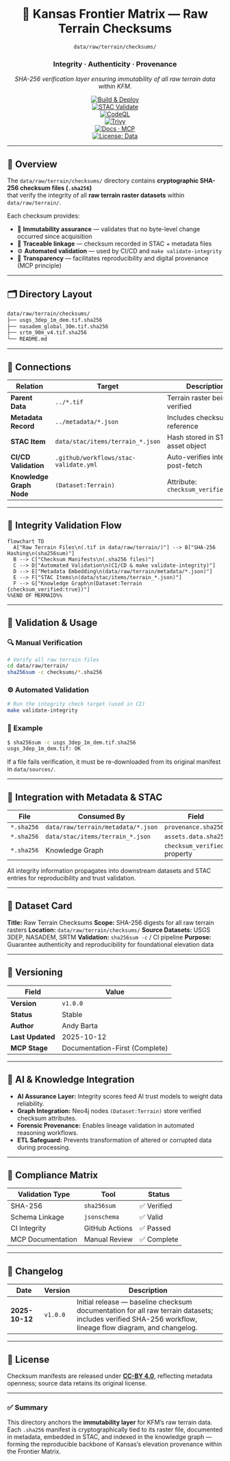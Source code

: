 <div align="center">

# 🧾 Kansas Frontier Matrix — Raw Terrain Checksums  
`data/raw/terrain/checksums/`

### **Integrity · Authenticity · Provenance**  
*SHA-256 verification layer ensuring immutability of all raw terrain data within KFM.*

[![Build & Deploy](https://github.com/bartytime4life/Kansas-Frontier-Matrix/actions/workflows/site.yml/badge.svg)](../../../../.github/workflows/site.yml)  
[![STAC Validate](https://img.shields.io/badge/STAC-validate-teal)](../../../../.github/workflows/stac-validate.yml)  
[![CodeQL](https://github.com/bartytime4life/Kansas-Frontier-Matrix/actions/workflows/codeql.yml/badge.svg)](../../../../.github/workflows/codeql.yml)  
[![Trivy](https://github.com/bartytime4life/Kansas-Frontier-Matrix/actions/workflows/trivy.yml/badge.svg)](../../../../.github/workflows/trivy.yml)  
[![Docs · MCP](https://img.shields.io/badge/Docs-MCP-blueviolet)](../../../../docs/)  
[![License: Data](https://img.shields.io/badge/License-CC--BY%204.0-green)](../../../../LICENSE)

</div>

---

## 📘 Overview

The `data/raw/terrain/checksums/` directory contains **cryptographic SHA-256 checksum files (`.sha256`)**  
that verify the integrity of all **raw terrain raster datasets** within `data/raw/terrain/`.

Each checksum provides:
- 🔐 **Immutability assurance** — validates that no byte-level change occurred since acquisition  
- 🔗 **Traceable linkage** — checksum recorded in STAC + metadata files  
- ⚙️ **Automated validation** — used by CI/CD and `make validate-integrity`  
- 📜 **Transparency** — facilitates reproducibility and digital provenance (MCP principle)

---

## 🗂️ Directory Layout

```bash
data/raw/terrain/checksums/
├── usgs_3dep_1m_dem.tif.sha256
├── nasadem_global_30m.tif.sha256
├── srtm_90m_v4.tif.sha256
└── README.md
````

---

## 🔗 Connections

| Relation                 | Target                                | Description                         |
| ------------------------ | ------------------------------------- | ----------------------------------- |
| **Parent Data**          | `../*.tif`                            | Terrain raster being verified       |
| **Metadata Record**      | `../metadata/*.json`                  | Includes checksum reference         |
| **STAC Item**            | `data/stac/items/terrain_*.json`      | Hash stored in STAC asset object    |
| **CI/CD Validation**     | `.github/workflows/stac-validate.yml` | Auto-verifies integrity post-fetch  |
| **Knowledge Graph Node** | `(Dataset:Terrain)`                   | Attribute: `checksum_verified=true` |

---

## 🧭 Integrity Validation Flow

```mermaid
flowchart TD
  A["Raw Terrain Files\n(.tif in data/raw/terrain/)"] --> B["SHA-256 Hashing\n(sha256sum)"]
  B --> C["Checksum Manifests\n(.sha256 files)"]
  C --> D["Automated Validation\n(CI/CD & make validate-integrity)"]
  D --> E["Metadata Embedding\n(data/raw/terrain/metadata/*.json)"]
  E --> F["STAC Items\n(data/stac/items/terrain_*.json)"]
  F --> G["Knowledge Graph\n(Dataset:Terrain {checksum_verified:true})"]
%%END OF MERMAID%%
```

---

## 🧪 Validation & Usage

### 🔍 Manual Verification

```bash
# Verify all raw terrain files
cd data/raw/terrain/
sha256sum -c checksums/*.sha256
```

### ⚙️ Automated Validation

```bash
# Run the integrity check target (used in CI)
make validate-integrity
```

### 🧮 Example

```bash
$ sha256sum -c usgs_3dep_1m_dem.tif.sha256
usgs_3dep_1m_dem.tif: OK
```

If a file fails verification, it must be re-downloaded from its original manifest in `data/sources/`.

---

## 🧩 Integration with Metadata & STAC

| File       | Consumed By                        | Field                        |
| ---------- | ---------------------------------- | ---------------------------- |
| `*.sha256` | `data/raw/terrain/metadata/*.json` | `provenance.sha256`          |
| `*.sha256` | `data/stac/items/terrain_*.json`   | `assets.data.sha256`         |
| `*.sha256` | Knowledge Graph                    | `checksum_verified` property |

All integrity information propagates into downstream datasets and STAC entries
for reproducibility and trust validation.

---

## 🧾 Dataset Card

**Title:** Raw Terrain Checksums
**Scope:** SHA-256 digests for all raw terrain rasters
**Location:** `data/raw/terrain/checksums/`
**Source Datasets:** USGS 3DEP, NASADEM, SRTM
**Validation:** `sha256sum -c` / CI pipeline
**Purpose:** Guarantee authenticity and reproducibility for foundational elevation data

---

## 🧱 Versioning

| Field            | Value                          |
| ---------------- | ------------------------------ |
| **Version**      | `v1.0.0`                       |
| **Status**       | Stable                         |
| **Author**       | Andy Barta                     |
| **Last Updated** | 2025-10-12                     |
| **MCP Stage**    | Documentation-First (Complete) |

---

## 🧠 AI & Knowledge Integration

* **AI Assurance Layer:** Integrity scores feed AI trust models to weight data reliability.
* **Graph Integration:** Neo4j nodes `(Dataset:Terrain)` store verified checksum attributes.
* **Forensic Provenance:** Enables lineage validation in automated reasoning workflows.
* **ETL Safeguard:** Prevents transformation of altered or corrupted data during processing.

---

## 🧩 Compliance Matrix

| Validation Type   | Tool           | Status     |
| ----------------- | -------------- | ---------- |
| SHA-256           | `sha256sum`    | ✅ Verified |
| Schema Linkage    | `jsonschema`   | ✅ Valid    |
| CI Integrity      | GitHub Actions | ✅ Passed   |
| MCP Documentation | Manual Review  | ✅ Complete |

---

## 🧩 Changelog

| Date           | Version  | Description                                                                                                                                              |
| -------------- | -------- | -------------------------------------------------------------------------------------------------------------------------------------------------------- |
| **2025-10-12** | `v1.0.0` | Initial release — baseline checksum documentation for all raw terrain datasets; includes verified SHA-256 workflow, lineage flow diagram, and changelog. |

---

## 🪪 License

Checksum manifests are released under **[CC-BY 4.0](https://creativecommons.org/licenses/by/4.0/)**,
reflecting metadata openness; source data retains its original license.

---

### ✅ Summary

This directory anchors the **immutability layer** for KFM’s raw terrain data.
Each `.sha256` manifest is cryptographically tied to its raster file,
documented in metadata, embedded in STAC, and indexed in the knowledge graph —
forming the reproducible backbone of Kansas’s elevation provenance within the Frontier Matrix.

```
